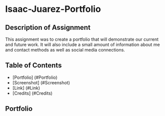 # Isaac-Juarez-Portfolio

## Description of Assignment

This assignment was to create a portfolio that will demonstrate our current and future work. It will also include a small amount of information about me and contact methods as well as social media connections.

## Table of Contents

- [Portfolio] (#Portfolio)
- [Screenshot] (#Screenshot)
- [Link] (#Link)
- [Credits] (#Credits)

## Portfolio
